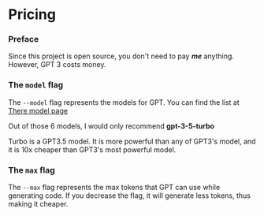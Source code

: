 # Pricing

### Preface

Since this project is open source, you don't need to pay ***me*** anything. However, GPT 3 costs money.


### The `model` flag

The `--model` flag represents the models for GPT. You can find the list at [There model page](https://platform.openai.com/docs/models/gpt-3-5)

Out of those 6 models, I would only recommend **gpt-3-5-turbo**

Turbo is a GPT3.5 model. It is more powerful than any of GPT3's model, and it is 10x cheaper than GPT3's most powerful model.

### The `max` flag

The `--max` flag represents the max tokens that GPT can use while generating code. If you decrease the flag, it will generate less tokens, thus making it cheaper.


